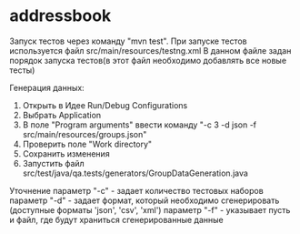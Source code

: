 # addressbook

Запуск тестов через команду "mvn test". При запуске тестов используется файл src/main/resources/testng.xml
В данном файле задан порядок запуска тестов(в этот файл необходимо добавлять все новые тесты)

Генерация данных:

1. Открыть в Идее Run/Debug Configurations
2. Выбрать Application
3. В поле "Program arguments" ввести команду "-c 3 -d json -f  src/main/resources/groups.json"
4. Проверить поле "Work directory"
5. Сохранить изменения 
6. Запустить файл src/test/java/qa.tests/generators/GroupDataGeneration.java

Уточнение
 параметр "-c" - задает количество тестовых наборов
 параметр "-d" - задает формат, который необходимо сгенерировать (доступные форматы 'json', 'csv', 'xml')
 параметр "-f" - указывает пусть и файл, где будут храниться сгенерированные данные
 